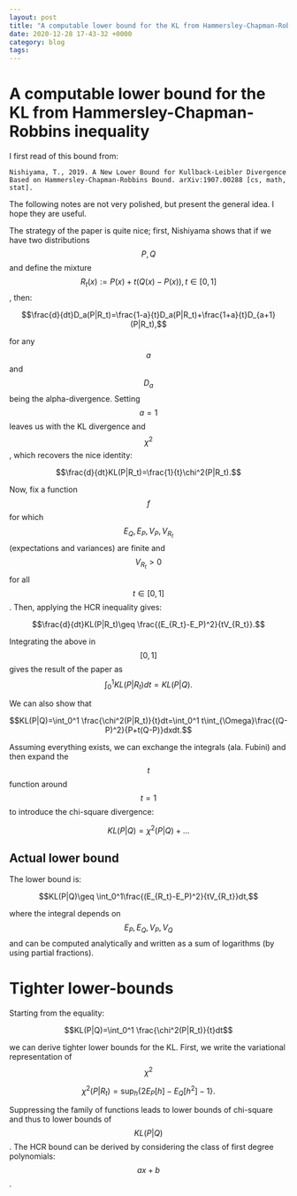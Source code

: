 ```yaml
---
layout: post
title: "A computable lower bound for the KL from Hammersley-Chapman-Robbins inequality"
date: 2020-12-28 17-43-32 +0000
category: blog
tags: 
---
```


# A computable lower bound for the KL from Hammersley-Chapman-Robbins inequality

I first read of this bound from: 

```
Nishiyama, T., 2019. A New Lower Bound for Kullback-Leibler Divergence Based on Hammersley-Chapman-Robbins Bound. arXiv:1907.00288 [cs, math, stat].
```

The following notes are not very polished, but present the general idea. I hope they are useful.

The strategy of the paper is quite nice; first, Nishiyama shows that if we have two distributions $$P,Q$$ and define the mixture $$R_t(x):=P(x)+t(Q(x)-P(x)), t\in [0,1]$$, then: 

$$\frac{d}{dt}D_a(P|R_t)=\frac{1-a}{t}D_a(P|R_t)+\frac{1+a}{t}D_{a+1}(P|R_t),$$

for any $$a$$ and $$D_a$$ being the alpha-divergence. Setting $$a=1$$ leaves us with the KL divergence and $$\chi^2$$, which recovers the nice identity:

$$\frac{d}{dt}KL(P|R_t)=\frac{1}{t}\chi^2(P|R_t).$$

Now, fix a function $$f$$ for which $$E_Q, E_P, V_P, V_{R_t}$$ (expectations and variances) are finite and $$V_{R_t}>0$$ for all $$t\in [0,1]$$. Then, applying the HCR inequality gives: 



$$\frac{d}{dt}KL(P|R_t)\geq \frac{(E_{R_t}-E_P)^2}{tV_{R_t}}.$$



Integrating the above in $$[0,1]$$ gives the result of the paper as 
$$\int_0^1 KL(P|R_t)dt=KL(P|Q).$$



We can also show that

$$KL(P|Q)=\int_0^1 \frac{\chi^2(P|R_t)}{t}dt=\int_0^1 t\int_{\Omega}\frac{(Q-P)^2}{P+t(Q-P)}dxdt.$$

Assuming everything exists, we can exchange the integrals (ala. Fubini) and then expand the $$t$$ function around $$t=1$$ to introduce the chi-square divergence:

$$KL(P|Q)=\chi^2(P|Q)+...$$




## Actual lower bound

The lower bound is:

$$KL(P|Q)\geq \int_0^1\frac{(E_{R_t}-E_P)^2}{tV_{R_t}}dt,$$

where the integral depends on $$E_P, E_Q, V_P, V_Q$$ and can be computed analytically and written as a sum of logarithms (by using partial fractions). 



# Tighter lower-bounds

Starting from the equality:

$$KL(P|Q)=\int_0^1 \frac{\chi^2(P|R_t)}{t}dt$$

we can derive tighter lower bounds for the KL. First, we write the variational representation of  $$\chi^2$$ 

$$\chi^2(P|R_t)=\sup_{h}\left \{ 2E_P[h]-E_Q[h^2]-1\right \}.$$

Suppressing the family of functions leads to lower bounds of chi-square and thus to lower bounds of $$KL(P|Q)$$. The HCR bound can be derived by considering the class of first degree polynomials: $$ax+b$$.  
